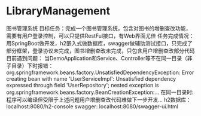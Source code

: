 # LibraryManagement
图书管理系统
目标任务：完成一个图书管理系统，包含对图书的增删查改功能，需要有用户登录控制，可以只提供RestFul接口，有Web界面尤佳
任务完成情况：
用SpringBoot做开发，h2嵌入式做数据库，swagger做辅助测试接口，只完成了部分框架，登录协议未完成，图书增删查改未完成，只包含用户增删查改部分代码
目前遇到问题：
当DemoApplication和Service、Controller等不在同一目录（非子目录）下时报错：org.springframework.beans.factory.UnsatisfiedDependencyException: Error creating bean with name 'UserServiceImpl': Unsatisfied dependency expressed through field 'UserRepository'; nested exception is org.springframework.beans.factory.BeanCreationException:...
在同一目录时:
程序可以编译但受限于上述问题用户增删查改代码难做下一步开发...
h2数据库：localhost:8080/h2-console
swagger: localhost:8080/swagger-ui.html
